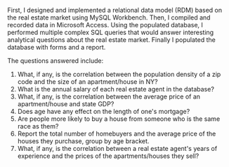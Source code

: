 First, I designed and implemented a relational data model (RDM) based on the real estate market using MySQL Workbench. Then, I compiled and recorded data in Microsoft Access. Using the populated database, I performed multiple complex SQL queries that would answer interesting analytical questions about the real estate market. Finally I populated the database with forms and a report. 

The questions answered include:

  1) What, if any, is the correlation between the population density of a zip code and the size of an apartment/house in NY? 
  2) What is the annual salary of each real estate agent in the database?
  3) What, if any, is the correlation between the average price of an apartment/house and state GDP?
  4) Does age have any effect on the length of one's mortgage?
  5) Are people more likely to buy a house from someone who is the same race as them? 
  6) Report the total number of homebuyers and the average price of the houses they purchase, group by age bracket.
  7) What, if any, is the correlation between a real estate agent's years of experience and the prices of the apartments/houses they sell?
